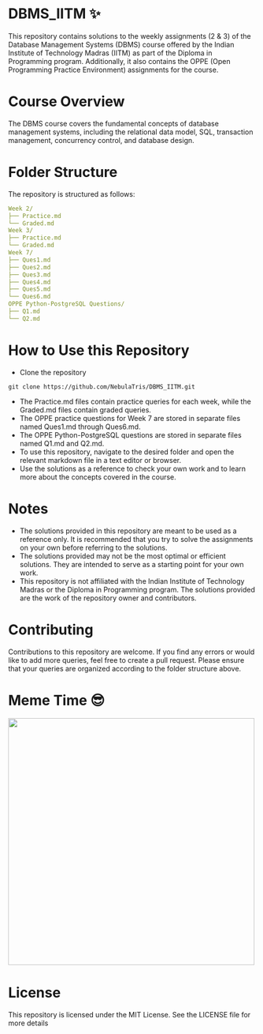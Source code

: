 # DBMS_IITM :sparkles:
This repository contains solutions to the weekly assignments (2 & 3) of the Database Management Systems (DBMS) course offered by the Indian Institute of Technology Madras (IITM) as part of the Diploma in Programming program. Additionally, it also contains the OPPE (Open Programming Practice Environment) assignments for the course.

# Course Overview
The DBMS course covers the fundamental concepts of database management systems, including the relational data model, SQL, transaction management, concurrency control, and database design.

# Folder Structure
The repository is structured as follows:
```yaml
Week 2/
├── Practice.md
└── Graded.md
Week 3/
├── Practice.md
└── Graded.md
Week 7/
├── Ques1.md
├── Ques2.md
├── Ques3.md
├── Ques4.md
├── Ques5.md
└── Ques6.md
OPPE Python-PostgreSQL Questions/
├── Q1.md
└── Q2.md
```

# How to Use this Repository
- Clone the repository 
```
git clone https://github.com/NebulaTris/DBMS_IITM.git
```
- The Practice.md files contain practice queries for each week, while the Graded.md files contain graded queries.
- The OPPE practice questions for Week 7 are stored in separate files named Ques1.md through Ques6.md.
- The OPPE Python-PostgreSQL questions are stored in separate files named Q1.md and Q2.md.
- To use this repository, navigate to the desired folder and open the relevant markdown file in a text editor or browser.
- Use the solutions as a reference to check your own work and to learn more about the concepts covered in the course.

# Notes
- The solutions provided in this repository are meant to be used as a reference only. It is recommended that you try to solve the assignments on your own before referring to the solutions.
- The solutions provided may not be the most optimal or efficient solutions. They are intended to serve as a starting point for your own work.
- This repository is not affiliated with the Indian Institute of Technology Madras or the Diploma in Programming program. The solutions provided are the work of the repository owner and contributors.

# Contributing
Contributions to this repository are welcome. If you find any errors or would like to add more queries, feel free to create a pull request. Please ensure that your queries are organized according to the folder structure above.

# Meme Time :sunglasses:
<img src="https://user-images.githubusercontent.com/94922914/234469007-c7f71d3f-d77e-4f7e-a832-f9ac64241e42.jpg" width="500">

# License
This repository is licensed under the MIT License. See the LICENSE file for more details
